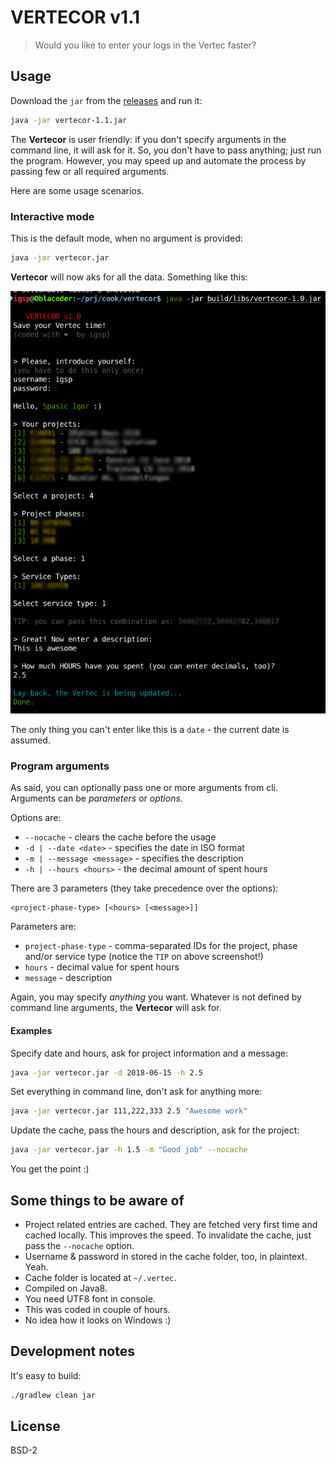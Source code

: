 # VERTECOR v1.1

> Would you like to enter your logs in the Vertec faster? 

## Usage

Download the `jar` from the [releases](https://github.com/igr/vertecor/releases) and run it:

```bash
java -jar vertecor-1.1.jar
```

The **Vertecor** is user friendly: if you don't specify arguments in the command line, it will ask for it. So, you don't have to pass anything; just run the program. However, you may speed up and automate the process by passing few or all required arguments.

Here are some usage scenarios.

### Interactive mode

This is the default mode, when no argument is provided:

```bash
java -jar vertecor.jar
```

**Vertecor** will now aks for all the data. Something like this:

![](v1.png)

The only thing you can't enter like this is a `date` - the current date is assumed.

### Program arguments

As said, you can optionally pass one or more arguments from cli. Arguments can be _parameters_ or _options_.

Options are:

+ `--nocache` - clears the cache before the usage
+ `-d | --date <date>` - specifies the date in ISO format
+ `-m | --message <message>` - specifies the description
+ `-h | --hours <hours>` - the decimal amount of spent hours

There are 3 parameters (they take precedence over the options):

```
<project-phase-type> [<hours> [<message>]]
```

Parameters are:

+ `project-phase-type` - comma-separated IDs for the project, phase and/or service type (notice the `TIP` on above screenshot!)
+ `hours` - decimal value for spent hours
+ `message` - description

Again, you may specify _anything_ you want. Whatever is not defined by command line arguments, the **Vertecor** will ask for.

#### Examples

Specify date and hours, ask for project information and a message:

```bash
java -jar vertecor.jar -d 2018-06-15 -h 2.5
```

Set everything in command line, don't ask for anything more:

```bash
java -jar vertecor.jar 111,222,333 2.5 "Awesome work"
```

Update the cache, pass the hours and description, ask for the project:

```bash
java -jar vertecor.jar -h 1.5 -m "Good job" --nocache
```

You get the point :)

## Some things to be aware of

+ Project related entries are cached. They are fetched very first time and cached locally. This improves the speed. To invalidate the cache, just pass the `--nocache` option.
+ Username & password in stored in the cache folder, too, in plaintext. Yeah.
+ Cache folder is located at `~/.vertec`.
+ Compiled on Java8.
+ You need UTF8 font in console.
+ This was coded in couple of hours.
+ No idea how it looks on Windows :)

## Development notes

It's easy to build:

```bash
./gradlew clean jar
```

## License

BSD-2